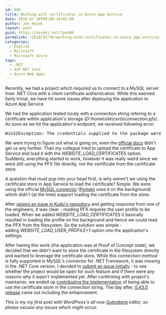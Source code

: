 ```yaml
---
id: 686
title: Working with certificates in Azure App Service
date: 2018-07-30T09:00:34+02:00
author: Jan Hajek
layout: post
guid: https://hajekj.net/?p=686
permalink: /2018/07/30/working-with-certificates-in-azure-app-service/
categories:
  - English
  - Microsoft
  - Microsoft Azure
tags:
  - .NET
  - ASP.NET Core
  - Azure Web Apps
---
```


<p>Recently, we had a project which required us to connect to a MySQL server from .NET Core with a client certificate authentication. While this seemed fairly trivial, we have hit some issues after deploying the application to Azure App Service.</p>


<!-- wp:more {"customText":"Read more"} -->
<p><!--more Read more--></p>



<p>We had the application tested localy with a connection string refering to a certificate within application's storage (<em>D:\home\site\certs\connection.pfx</em>). As soon as we hit the application's endpoint, we received following error:</p>


<!-- wp:preformatted -->
<pre class="lang:default highlight:0 decode:true wp-block-preformatted">Win32Exception: The credentials supplied to the package were not recognized</pre>
<!-- /wp:preformatted -->


<p>We were trying to figure out what is going on, even the <a href="https://docs.microsoft.com/en-us/azure/app-service/app-service-web-ssl-cert-load#alternative-load-certificate-as-a-file">official docs</a> didn't get us any further. Than my collegue tried to upload the certificate to App Service and load it with the <em>WEBSITE_LOAD_CERTIFICATES</em> option. Suddenly, everything started to work, however it was really weird since we were still using the PFX file directly, not the certificate from the certificate store.</p>



<p>A question that must pop into your head first, is why weren't we using the certificate store in App Service to load the certificate? Simple. We were using the official <a href="https://github.com/mysql-net/MySqlConnector">MySQL connector</a> (<a href="https://github.com/PomeloFoundation/Pomelo.EntityFrameworkCore.MySql">Pomelo</a> uses it on the background) which didn't (at the time) support loading the certificate from the store.</p>



<p>After <a href="https://github.com/projectkudu/kudu/issues/2820">raising an issue in Kudu's repository</a> and getting response from one of the engineers, it was clear - reading PFX requires the user profile to be loaded. When we added <em>WEBSITE_LOAD_CERTIFICATES</em> it basically resulted in loading the profile on the background and hence we could read the PFX from the filesystem. So the solution was simple - adding <em>WEBSITE_LOAD_USER_PROFILE=1</em> option into the application's settings.</p>



<p>After having this work (the application was at Proof of Concept state), we decided that we didn't want to store the certificate in the filesystem directly and wanted to leverage the certificate store. While this connection method is fully supported in MySQL's connector for .NET Framework, it was missing in the .NET Core version. I decided to <a href="https://github.com/mysql-net/MySqlConnector/issues/536">submit an issue initially</a> - to see whether the project would be open for such feature and if there were any reasons why it wasn't implemented yet. After confirming with project's maintainer, we ended up <a href="https://github.com/mysql-net/MySqlConnector/pull/537">contributing the implementation</a> of being able to use the certificate store in the connection string. The day after, <a href="https://github.com/mysql-net/MySqlConnector/releases/tag/0.43.0">0.43.0 release</a> came out including the enhancement.</p>



<p><em>This is my my first post with WordPress's all new <a href="https://wordpress.org/gutenberg/">Gutenberg</a> editor, so please excuse any issues which might occur.</em></p>
